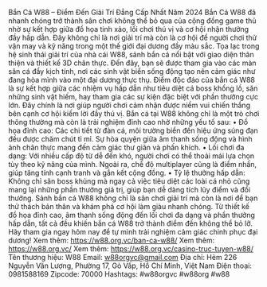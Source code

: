 Bắn Cá W88 – Điểm Đến Giải Trí Đẳng Cấp Nhất Năm 2024
Bắn Cá W88 đã nhanh chóng trở thành sân chơi không thể bỏ qua của cộng đồng game thủ nhờ sự kết hợp giữa đồ họa tinh xảo, lối chơi thú vị và cơ hội nhận thưởng đầy hấp dẫn. Đây không chỉ là nơi giải trí mà còn là cơ hội để người chơi thử vận may và kỹ năng trong một thế giới đại dương đầy màu sắc.
Tọa lạc trong hệ sinh thái giải trí của nhà cái W88, sảnh bắn cá nổi bật với giao diện thân thiện và thiết kế 3D chân thực. Đến đây, bạn sẽ được tham gia vào các màn săn cá đầy kịch tính, nơi các sinh vật biển sống động tạo nên cảm giác như đang hòa mình vào một đại dương thực thụ.
Điểm độc đáo của bắn cá W88 là sự kết hợp giữa các nhiệm vụ hấp dẫn như tiêu diệt cá boss khổng lồ, săn những sinh vật hiếm, hay tham gia các sự kiện đặc biệt với phần thưởng cực lớn. Đây chính là nơi giúp người chơi cảm nhận được niềm vui chiến thắng bên cạnh cơ hội kiếm lời đầy thú vị.
Bắn cá tại W88 không chỉ là một trò chơi thông thường mà còn là trải nghiệm đỉnh cao nhờ những yếu tố sau:
•	Đồ họa đỉnh cao: Các chi tiết từ đàn cá, môi trường biển đến hiệu ứng súng đạn đều được chăm chút tỉ mỉ. Sự hòa quyện giữa âm thanh sống động và hình ảnh chân thực mang đến cảm giác thư giãn và phấn khích.
•	Lối chơi đa dạng: Với nhiều cấp độ từ dễ đến khó, người chơi có thể thoải mái lựa chọn tùy theo kỹ năng của mình. Ngoài ra, chế độ multiplayer cũng là điểm nhấn, giúp tăng tính cạnh tranh và gắn kết cộng đồng.
•	Tỷ lệ thưởng hấp dẫn: Không chỉ săn boss khủng mà ngay cả việc tiêu diệt các loài cá nhỏ cũng mang lại những phần thưởng giá trị, giúp bạn dễ dàng tích lũy điểm và đổi thưởng.
Sảnh bắn cá W88 không chỉ là sân chơi giải trí mà còn là nơi để bạn thử thách bản thân và khám phá cơ hội làm giàu nhanh chóng. Từ thiết kế đồ họa đỉnh cao, âm thanh sống động đến lối chơi đa dạng và phần thưởng hấp dẫn, tất cả đều khiến bắn cá W88 trở thành điểm đến không thể bỏ lỡ. Hãy tham gia ngay hôm nay để tự mình trải nghiệm cảm giác chinh phục đại dương!
Xem thêm: https://w88.org.vc/ban-ca-w88/
Xem thêm: https://w88.org.vc/
Xem thêm: https://w88.org.vc/casino-truc-tuyen-w88/
Tên thương hiệu: W88
Email: w88orgvc@gmail.com
Địa chỉ: Hẻm 226 Nguyễn Văn Lượng, Phường 17, Gò Vấp, Hồ Chí Minh, Việt Nam
Điện thoại: 0981588169
Zipcode: 70000
Hashtags: #w88orgvc #w88org #w88
